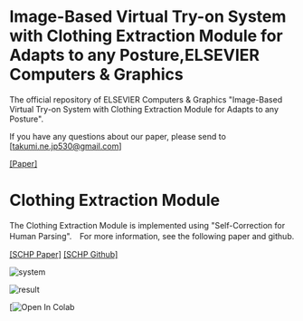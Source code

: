 # Image-Based Virtual Try-on System with Clothing Extraction Module for Adapts to any Posture,ELSEVIER Computers & Graphics
The official repository of ELSEVIER Computers & Graphics "Image-Based Virtual Try-on System with Clothing Extraction Module for Adapts to any Posture".

If you have any questions about our paper, please send to [takumi.ne.jp530@gmail.com]

[[Paper]](https://www.sciencedirect.com/science/article/abs/pii/S0097849322001091)

# Clothing Extraction Module
The Clothing Extraction Module is implemented using "Self-Correction for Human Parsing".　For more information, see the following paper and github.

[[SCHP Paper]](https://arxiv.org/abs/1910.09777)
[[SCHP Github]](https://github.com/GoGoDuck912/Self-Correction-Human-Parsing)

![system](https://github.com/ikenaga530/Image-based-virtual-try-on-system-with-clothing-extraction-module-that-adapts-to-any-posture/blob/main/images/system.png)

![result](https://github.com/ikenaga530/Image-based-virtual-try-on-system-with-clothing-extraction-module-that-adapts-to-any-posture/blob/main/images/result.png)

[![Open In Colab](https://colab.research.google.com/github/ikenaga530/Image-based-virtual-try-on-system-with-clothing-extraction-module-that-adapts-to-any-posture/blob/master/Clothing_Extraction_Module.ipynb)

